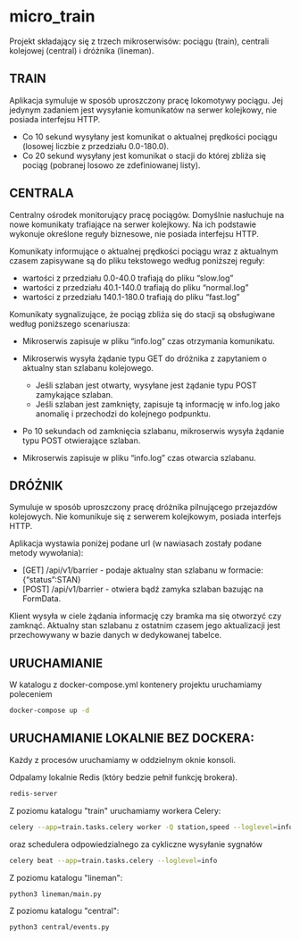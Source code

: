 # micro_train
Projekt składający się z trzech mikroserwisów: pociągu (train), centrali kolejowej (central) i dróżnika (lineman).

## TRAIN
Aplikacja symuluje w sposób uproszczony pracę lokomotywy pociągu. Jej jedynym zadaniem
jest wysyłanie komunikatów na serwer kolejkowy, nie posiada interfejsu HTTP.

- Co 10 sekund wysyłany jest komunikat o aktualnej prędkości pociągu (losowej liczbie z przedziału 0.0-180.0).
- Co 20 sekund wysyłany jest komunikat o stacji do której zbliża się pociąg (pobranej losowo ze zdefiniowanej listy).

## CENTRALA
Centralny ośrodek monitorujący pracę pociągów. Domyślnie nasłuchuje na nowe
komunikaty trafiające na serwer kolejkowy. Na ich podstawie wykonuje określone
reguły biznesowe, nie posiada interfejsu HTTP.

Komunikaty informujące o aktualnej prędkości pociągu wraz z aktualnym czasem
zapisywane są do pliku tekstowego według poniższej reguły:

- wartości z przedziału 0.0-40.0 trafiają do pliku “slow.log”
- wartości z przedziału 40.1-140.0 trafiają do pliku “normal.log”
- wartości z przedziału 140.1-180.0 trafiają do pliku “fast.log”

Komunikaty sygnalizujące, że pociąg zbliża się do stacji są obsługiwane według
poniższego scenariusza:
- Mikroserwis zapisuje w pliku “info.log” czas otrzymania komunikatu.
- Mikroserwis wysyła żądanie typu GET do dróżnika z zapytaniem
  o aktualny stan szlabanu kolejowego.
    - Jeśli szlaban jest otwarty, wysyłane jest żądanie typu POST zamykające
      szlaban.
    - Jeśli szlaban jest zamknięty, zapisuje tą informację w info.log jako anomalię
      i przechodzi do kolejnego podpunktu.
      
- Po 10 sekundach od zamknięcia szlabanu, mikroserwis wysyła żądanie typu
  POST otwierające szlaban.
- Mikroserwis zapisuje w pliku “info.log” czas otwarcia szlabanu.

## DRÓŻNIK
Symuluje w sposób uproszczony pracę dróżnika pilnującego przejazdów kolejowych.
Nie komunikuje się z serwerem kolejkowym, posiada interfejs HTTP.

Aplikacja wystawia poniżej podane url (w nawiasach zostały podane metody
wywołania):

- [GET] /api/v1/barrier - podaje aktualny stan szlabanu w formacie: {“status”:STAN}
- [POST] /api/v1/barrier - otwiera bądź zamyka szlaban bazując na FormData.

Klient wysyła w ciele żądania informację czy bramka ma się otworzyć czy zamknąć.
Aktualny stan szlabanu z ostatnim czasem jego aktualizacji jest przechowywany w bazie danych 
w dedykowanej tabelce.

## URUCHAMIANIE 
W katalogu z docker-compose.yml kontenery projektu uruchamiamy poleceniem
```sh
docker-compose up -d
```
## URUCHAMIANIE LOKALNIE BEZ DOCKERA:
Każdy z procesów uruchamiamy w oddzielnym oknie konsoli.

Odpalamy lokalnie Redis (który bedzie pełnił funkcję brokera).
```sh
redis-server
```
Z poziomu katalogu "train" uruchamiamy workera Celery:
```sh
celery --app=train.tasks.celery worker -Q station,speed --loglevel=info -E
```
oraz schedulera odpowiedzialnego za cykliczne wysyłanie sygnałów
```sh
celery beat --app=train.tasks.celery --loglevel=info
```
Z poziomu katalogu "lineman":
```sh
python3 lineman/main.py
```
Z poziomu katalogu "central":
```sh
python3 central/events.py
```





